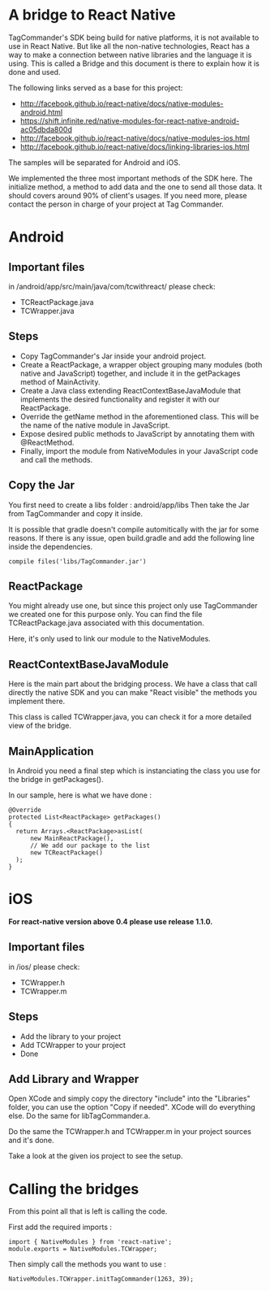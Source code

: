 A bridge to React Native
========================

TagCommander's SDK being build for native platforms, it is not available to use in React Native. But like all the non-native technologies, React has a way to make a connection between native libraries and the language it is using. This is called a Bridge and this document is there to explain how it is done and used.


The following links served as a base for this project: 

* http://facebook.github.io/react-native/docs/native-modules-android.html
* https://shift.infinite.red/native-modules-for-react-native-android-ac05dbda800d
* http://facebook.github.io/react-native/docs/native-modules-ios.html
* http://facebook.github.io/react-native/docs/linking-libraries-ios.html

The samples will be separated for Android and iOS.

We implemented the three most important methods of the SDK here. The initialize method, a method to add data and the one to send all those data. It should covers around 90% of client's usages. If you need more, please contact the person in charge of your project at Tag Commander.

Android
=======

Important files
---------------

in /android/app/src/main/java/com/tcwithreact/ please check:

* TCReactPackage.java   
* TCWrapper.java

Steps
-----

* Copy TagCommander's Jar inside your android project.
* Create a ReactPackage, a wrapper object grouping many modules (both native and JavaScript) together, and include it in the getPackages method of MainActivity.
* Create a Java class extending ReactContextBaseJavaModule that implements the desired functionality and register it with our ReactPackage.
* Override the getName method in the aforementioned class. This will be the name of the native module in JavaScript.
* Expose desired public methods to JavaScript by annotating them with @ReactMethod.
* Finally, import the module from NativeModules in your JavaScript code and call the methods.

Copy the Jar
------------

You first need to create a libs folder : android/app/libs
Then take the Jar from TagCommander and copy it inside.

It is possible that gradle doesn't compile automitically with the jar for some reasons. If there is any issue, open build.gradle and add the following line inside the dependencies.

	compile files('libs/TagCommander.jar')

ReactPackage
------------

You might already use one, but since this project only use TagCommander we created one for this purpose only. You can find the file TCReactPackage.java associated with this documentation.

Here, it's only used to link our module to the NativeModules.

ReactContextBaseJavaModule
--------------------------

Here is the main part about the bridging process. We have a class that call directly the native SDK and you can make "React visible" the methods you implement there.

This class is called TCWrapper.java, you can check it for a more detailed view of the bridge.

MainApplication
---------------

In Android you need a final step which is instanciating the class you use for the bridge in getPackages().

In our sample, here is what we have done :

    @Override
    protected List<ReactPackage> getPackages()
    {
      return Arrays.<ReactPackage>asList(
          new MainReactPackage(),
          // We add our package to the list
          new TCReactPackage()
      );
    }

iOS
===

**For react-native version above 0.4 please use release 1.1.0.**

Important files
---------------

in /ios/ please check:

* TCWrapper.h   
* TCWrapper.m


Steps
-----

* Add the library to your project
* Add TCWrapper to your project
* Done


Add Library and Wrapper
-----------------------

Open XCode and simply copy the directory "include" into the "Libraries" folder, you can use the option "Copy if needed". XCode will do everything else. Do the same for libTagCommander.a.

Do the same the TCWrapper.h and TCWrapper.m in your project sources and it's done.

Take a look at the given ios project to see the setup.

Calling the bridges
===================

From this point all that is left is calling the code.

First add the required imports :

	import { NativeModules } from 'react-native';
	module.exports = NativeModules.TCWrapper;

Then simply call the methods you want to use :

	NativeModules.TCWrapper.initTagCommander(1263, 39);

